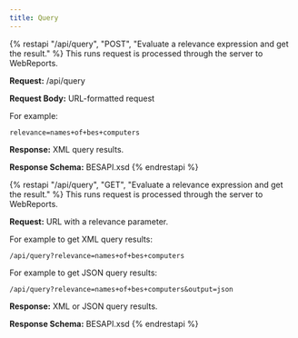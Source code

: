 ```yaml
---
title: Query
---
```


{% restapi "/api/query", "POST", "Evaluate a relevance expression and get the result." %}
This runs request is processed through the server to WebReports.

**Request:**  /api/query

**Request Body:**  URL-formatted request

For example: 

```
relevance=names+of+bes+computers
```

**Response:** XML query results.

**Response Schema:** BESAPI.xsd
{% endrestapi %}

{% restapi "/api/query", "GET", "Evaluate a relevance expression and get the result." %}
This runs request is processed through the server to WebReports.

**Request:**  URL with a relevance parameter. 

For example to get XML query results: 

```
/api/query?relevance=names+of+bes+computers
```

For example to get JSON query results: 

```
/api/query?relevance=names+of+bes+computers&output=json
```

**Response:** XML or JSON query results.

**Response Schema:** BESAPI.xsd
{% endrestapi %}
